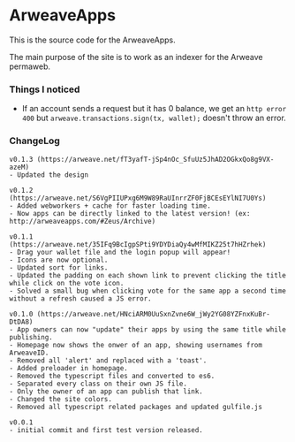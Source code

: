 # ArweaveApps
This is the source code for the ArweaveApps.

The main purpose of the site is to work as an indexer for the Arweave permaweb.

### Things I noticed
- If an account sends a request but it has 0 balance, we get an `http error 400` but `arweave.transactions.sign(tx, wallet);` doesn't throw an error.

### ChangeLog
```
v0.1.3 (https://arweave.net/fT3yafT-jSp4nOc_SfuUz5JhAD2OGkxQo8g9VX-azeM)
- Updated the design

v0.1.2 (https://arweave.net/S6VgPIIUPxg6M9W89RaUInrrZF0FjBCEsEYlNI7U0Ys)
- Added webworkers + cache for faster loading time.
- Now apps can be directly linked to the latest version! (ex: http://arweaveapps.com/#Zeus/Archive)

v0.1.1 (https://arweave.net/35IFq9BcIgpSPti9YDYDiaQy4wMfMIKZ25t7hHZrhek)
- Drag your wallet file and the login popup will appear!
- Icons are now optional.
- Updated sort for links.
- Updated the padding on each shown link to prevent clicking the title while click on the vote icon.
- Solved a small bug when clicking vote for the same app a second time without a refresh caused a JS error.

v0.1.0 (https://arweave.net/HNciARM0UuSxnZvne6W_jWy2YG08YZFnxKuBr-DtDA8)
- App owners can now "update" their apps by using the same title while publishing.
- Homepage now shows the onwer of an app, showing usernames from ArweaveID.
- Removed all 'alert' and replaced with a 'toast'.
- Added preloader in homepage.
- Removed the typescript files and converted to es6.
- Separated every class on their own JS file.
- Only the owner of an app can publish that link.
- Changed the site colors.
- Removed all typescript related packages and updated gulfile.js

v0.0.1
- initial commit and first test version released.
```
